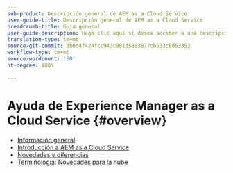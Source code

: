 ```yaml
---
sub-product: Descripción general de AEM as a Cloud Service
user-guide-title: Descripción general de AEM as a Cloud Service
breadcrumb-title: Guía general
user-guide-description: Haga clic aquí si desea acceder a una descripción general de Experience Manager as a Cloud Service, incluida una introducción, terminología, etc.
translation-type: tm+mt
source-git-commit: 8b6d4f424fcc943c981d5883877cb533c8d63353
workflow-type: tm+mt
source-wordcount: '60'
ht-degree: 100%

---
```



# Ayuda de Experience Manager as a Cloud Service {#overview}

+ [Información general](/help/overview/home.md)
+ [Introducción a AEM as a Cloud Service](introduction.md)
+ [Novedades y diferencias](what-is-new-and-different.md)
+ [Terminología: Novedades para la nube](terminology.md)
